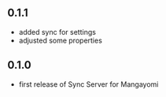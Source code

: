 ## 0.1.1

 - added sync for settings
 - adjusted some properties

## 0.1.0

 - first release of Sync Server for Mangayomi
